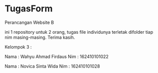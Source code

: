 # TugasForm
Perancangan Website B

ini 1 repository untuk 2 orang, tugas file individunya terletak difolder tiap nim masing-masing. Terima kasih.

Kelompok 3 :

Nama : Wahyu Ahmad Firdaus
Nim : 162410101022

Nama : Novica Sinta Wida
Nim : 162410101028

